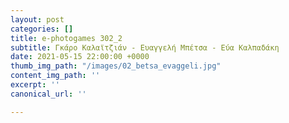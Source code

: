 ```yaml
---
layout: post
categories: []
title: e-photogames 302_2
subtitle: Γκάρο Καλαϊτζιάν - Ευαγγελή Μπέτσα - Εύα Καλπαδάκη
date: 2021-05-15 22:00:00 +0000
thumb_img_path: "/images/02_betsa_evaggeli.jpg"
content_img_path: ''
excerpt: ''
canonical_url: ''

---
```

